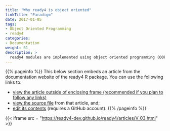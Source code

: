 ```yaml
---
title: "Why ready4 is object oriented"
linkTitle: "Paradigm"
date: 2017-01-05
tags:
- Object Oriented Programming
- ready4
categories:
- Documentation
weight: 61
description: >
  ready4 modules are implemented using object oriented programming (OOP).
---
```


{{% pageinfo %}}
This below section embeds an article from the documentation website of the ready4 R package. You can use the following links to:

* [view the article outside of enclosing frame (recommended if you plan to follow any links)](https://ready4-dev.github.io/ready4/articles/V_03.html)
* [view the source file](https://github.com/ready4-dev/ready4/blob/main/vignettes/V_03.Rmd) from that article, and;
* [edit its contents](https://github.com/ready4-dev/ready4/edit/main/vignettes/V_03.Rmd) (requires a GitHub account).
{{% /pageinfo %}}

{{< iframe src = "https://ready4-dev.github.io/ready4/articles/V_03.html" >}}